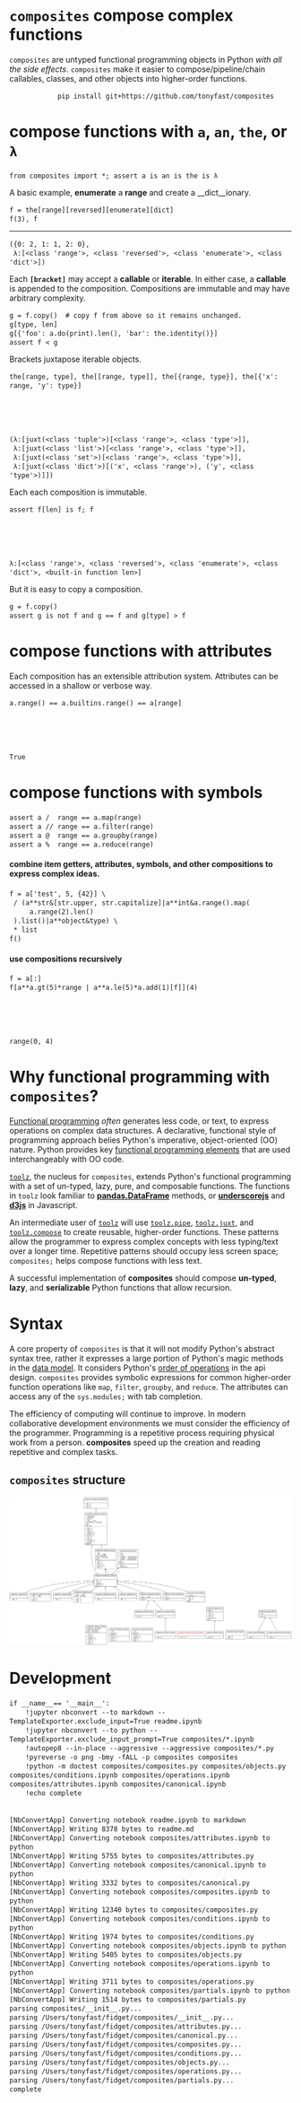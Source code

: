 
# `composites` compose complex functions

`composites` are untyped functional programming objects in Python _with all the side effects_.  `composites` make it easier to compose/pipeline/chain callables, classes, and other objects into higher-order functions.

                pip install git+https://github.com/tonyfast/composites

# compose functions with `a`, `an`, `the`, or `λ`


    from composites import *; assert a is an is the is λ

A basic example, __enumerate__ a __range__ and create a __dict__ionary.

    f = the[range][reversed][enumerate][dict]
    f(3), f
---





    ({0: 2, 1: 1, 2: 0},
     λ:[<class 'range'>, <class 'reversed'>, <class 'enumerate'>, <class 'dict'>])




Each <b><code>[bracket]</code></b> may accept a __callable__ or __iterable__. In either case,
a __callable__ is appended to the composition.  Compositions are immutable and may have
arbitrary complexity.

    g = f.copy()  # copy f from above so it remains unchanged.
    g[type, len]
    g[{'foo': a.do(print).len(), 'bar': the.identity()}]
    assert f < g 



Brackets juxtapose iterable objects.

    the[range, type], the[[range, type]], the[{range, type}], the[{'x': range, 'y': type}]





    (λ:[juxt(<class 'tuple'>)[<class 'range'>, <class 'type'>]],
     λ:[juxt(<class 'list'>)[<class 'range'>, <class 'type'>]],
     λ:[juxt(<class 'set'>)[<class 'range'>, <class 'type'>]],
     λ:[juxt(<class 'dict'>)[('x', <class 'range'>), ('y', <class 'type'>)]])




Each each composition is immutable.

    assert f[len] is f; f





    λ:[<class 'range'>, <class 'reversed'>, <class 'enumerate'>, <class 'dict'>, <built-in function len>]




But it is easy to copy a composition.

    g = f.copy() 
    assert g is not f and g == f and g[type] > f



# compose functions with attributes

Each composition has an extensible attribution system.  Attributes can be accessed in a shallow or verbose way.

    a.range() == a.builtins.range() == a[range]





    True




# compose functions with symbols

    assert a /  range == a.map(range)
    assert a // range == a.filter(range)
    assert a @  range == a.groupby(range)
    assert a %  range == a.reduce(range)


#### combine item getters, attributes, symbols, and other compositions to express complex ideas.

    f = a['test', 5, {42}] \
     / (a**str&[str.upper, str.capitalize]|a**int&a.range().map(
         a.range(2).len()
     ).list()|a**object&type) \
     * list
    f()


#### use compositions recursively

    f = a[:]
    f[a**a.gt(5)*range | a**a.le(5)*a.add(1)[f]](4)





    range(0, 4)




# Why functional programming with `composites`?

[Functional programming](https://en.wikipedia.org/wiki/Functional_programming) _often_ generates less code, or text, to express operations on complex data structures.  A declarative, functional style of programming approach belies Python's imperative, object-oriented (OO) 
nature. Python provides key [functional programming elements](https://docs.python.org/3/library/functional.html) that are used interchangeably with OO code.  

[`toolz`](https://toolz.readthedocs.io), the nucleus for `composites`, extends Python's functional programming with a set of 
un-typed, lazy, pure, and composable functions.  The functions in `toolz` look familiar 
to [__pandas.DataFrame__](https://tomaugspurger.github.io/method-chaining.html) methods, or [__underscorejs__](http://underscorejs.org/) and [__d3js__](https://d3js.org/) in Javascript.

An intermediate user of [`toolz`](https://toolz.readthedocs.io) will use 
[`toolz.pipe`](https://toolz.readthedocs.ioen/latest/api.html#toolz.functoolz.pipe),
[`toolz.juxt`](https://toolz.readthedocs.ioen/latest/api.html#toolz.functoolz.juxt), 
and [`toolz.compose`](https://toolz.readthedocs.ioen/latest/api.html#toolz.functoolz.compose) to create reusable, 
higher-order functions.  These patterns allow the programmer to express complex concepts 
with less typing/text over a longer time.  Repetitive patterns should occupy 
less screen space; `composites;` helps compose functions with less text. 
                      
A successful implementation of __composites__ should compose __un-typed__, __lazy__, and __serializable__ Python functions that allow
recursion.



# Syntax

A core property of `composites` is that it will not modify Python's abstract syntax tree, rather it expresses 
a large portion of Python's magic methods in the [data model](https://docs.python.org/3/reference/datamodel.html).  It considers Python's 
[order of operations](https://docs.python.org/3/reference/expressions.html#operator-precedence) in the api design.  `composites` provides symbolic expressions for common higher-order 
function operations like `map`, `filter`, `groupby`, and `reduce`. The attributes can access any of the `sys.modules;` with tab completion.

The efficiency of computing will continue to improve.  In modern collaborative development environments 
we must consider the efficiency of the programmer. Programming is a repetitive process requiring physical work from a person. 
__composites__ speed up the creation and reading repetitive and complex tasks.


## `composites` structure

![](classes_composites.png)


# Development
    if __name__== '__main__':
        !jupyter nbconvert --to markdown --TemplateExporter.exclude_input=True readme.ipynb
        !jupyter nbconvert --to python --TemplateExporter.exclude_input_prompt=True composites/*.ipynb
        !autopep8 --in-place --aggressive --aggressive composites/*.py
        !pyreverse -o png -bmy -fALL -p composites composites
        !python -m doctest composites/composites.py composites/objects.py composites/conditions.ipynb composites/operations.ipynb composites/attributes.ipynb composites/canonical.ipynb
        !echo complete


    [NbConvertApp] Converting notebook readme.ipynb to markdown
    [NbConvertApp] Writing 8378 bytes to readme.md
    [NbConvertApp] Converting notebook composites/attributes.ipynb to python
    [NbConvertApp] Writing 5755 bytes to composites/attributes.py
    [NbConvertApp] Converting notebook composites/canonical.ipynb to python
    [NbConvertApp] Writing 3332 bytes to composites/canonical.py
    [NbConvertApp] Converting notebook composites/composites.ipynb to python
    [NbConvertApp] Writing 12340 bytes to composites/composites.py
    [NbConvertApp] Converting notebook composites/conditions.ipynb to python
    [NbConvertApp] Writing 1974 bytes to composites/conditions.py
    [NbConvertApp] Converting notebook composites/objects.ipynb to python
    [NbConvertApp] Writing 5405 bytes to composites/objects.py
    [NbConvertApp] Converting notebook composites/operations.ipynb to python
    [NbConvertApp] Writing 3711 bytes to composites/operations.py
    [NbConvertApp] Converting notebook composites/partials.ipynb to python
    [NbConvertApp] Writing 1514 bytes to composites/partials.py
    parsing composites/__init__.py...
    parsing /Users/tonyfast/fidget/composites/__init__.py...
    parsing /Users/tonyfast/fidget/composites/attributes.py...
    parsing /Users/tonyfast/fidget/composites/canonical.py...
    parsing /Users/tonyfast/fidget/composites/composites.py...
    parsing /Users/tonyfast/fidget/composites/conditions.py...
    parsing /Users/tonyfast/fidget/composites/objects.py...
    parsing /Users/tonyfast/fidget/composites/operations.py...
    parsing /Users/tonyfast/fidget/composites/partials.py...
    complete

